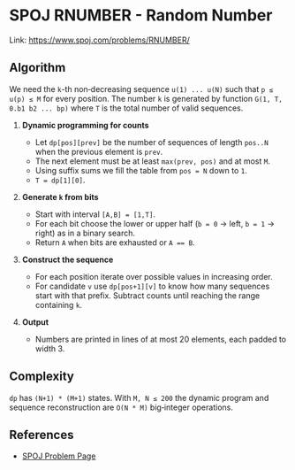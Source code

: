 # SPOJ RNUMBER - Random Number

Link: https://www.spoj.com/problems/RNUMBER/

## Algorithm

We need the `k`-th non‑decreasing sequence `u(1) ... u(N)` such that
`p ≤ u(p) ≤ M` for every position.  The number `k` is generated by
function `G(1, T, 0.b1 b2 ... bp)` where `T` is the total number of valid
sequences.

1. **Dynamic programming for counts**
   - Let `dp[pos][prev]` be the number of sequences of length `pos..N` when the
     previous element is `prev`.
   - The next element must be at least `max(prev, pos)` and at most `M`.
   - Using suffix sums we fill the table from `pos = N` down to `1`.
   - `T = dp[1][0]`.

2. **Generate `k` from bits**
   - Start with interval `[A,B] = [1,T]`.
   - For each bit choose the lower or upper half (`b = 0` → left,
     `b = 1` → right) as in a binary search.
   - Return `A` when bits are exhausted or `A == B`.

3. **Construct the sequence**
   - For each position iterate over possible values in increasing order.
   - For candidate `v` use `dp[pos+1][v]` to know how many sequences start with
     that prefix.  Subtract counts until reaching the range containing `k`.

4. **Output**
   - Numbers are printed in lines of at most 20 elements, each padded to width 3.

## Complexity

`dp` has `(N+1) * (M+1)` states.  With `M, N ≤ 200` the dynamic program and
sequence reconstruction are `O(N * M)` big‑integer operations.

## References

- [SPOJ Problem Page](https://www.spoj.com/problems/RNUMBER/)
